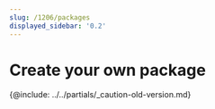 ```yaml
---
slug: /1206/packages
displayed_sidebar: '0.2'
---
```


# Create your own package

{@include: ../../partials/_caution-old-version.md}
